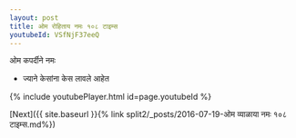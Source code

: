 ```yaml
---
layout: post
title: ओम रोहिताय नमः १०८ टाइम्स
youtubeId: VSfNjF37eeQ
---
```

 
 
 ओम कपर्दीने नमः  
 
 -  ज्याने केसांना केस लावले आहेत 
 
  
 
  
 
 
 
 
 
 


{% include youtubePlayer.html id=page.youtubeId %}
 
[Next]({{ site.baseurl }}{% link  split2/_posts/2016-07-19-ओम व्याळाया नमः १०८ टाइम्स.md%})
 
